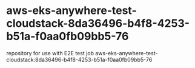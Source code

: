 # aws-eks-anywhere-test-cloudstack-8da36496-b4f8-4253-b51a-f0aa0fb09bb5-76
repository for use with E2E test job aws-eks-anywhere-test-cloudstack:8da36496-b4f8-4253-b51a-f0aa0fb09bb5-76
